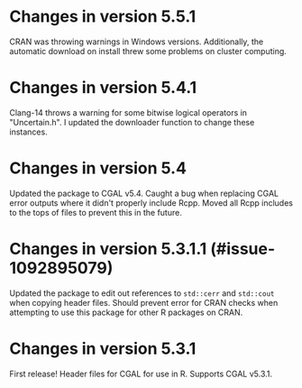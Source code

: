 # Changes in version 5.5.1
CRAN was throwing warnings in Windows versions. Additionally, the automatic download on install threw some problems on cluster computing.

# Changes in version 5.4.1
Clang-14 throws a warning for some bitwise logical operators in "Uncertain.h". I updated the downloader function to change these instances.

# Changes in version 5.4
Updated the package to CGAL v5.4. Caught a bug when replacing CGAL error outputs where it didn't properly include Rcpp. Moved all Rcpp includes to the tops of files to prevent this in the future.

# Changes in version 5.3.1.1 (#issue-1092895079)
Updated the package to edit out references to `std::cerr` and `std::cout` when copying header files. Should prevent error for CRAN checks when attempting to use this package for other R packages on CRAN.

# Changes in version 5.3.1
First release! Header files for CGAL for use in R. Supports CGAL v5.3.1.